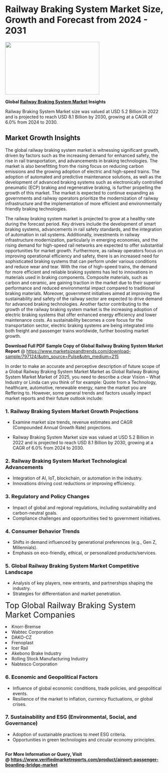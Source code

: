 <H1>Railway Braking System Market Size, Growth and Forecast from 2024 - 2031</H1><img class="aligncenter size-medium wp-image-584254" src="https://thirdeyenews.in/wp-content/uploads/2024/09/Global-Market-Research-300x168.jpeg" alt="" width="300" height="168" /><p><strong>Global&nbsp;<a href="https://www.marketsizeandtrends.com/download-sample/797124/&amp;utm_source=Pulse&amp;utm_medium=215">Railway Braking System Market</a> Insights</strong></p><p>Railway Braking System Market size was valued at USD 5.2 Billion in 2022 and is projected to reach USD 8.1 Billion by 2030, growing at a CAGR of 6.0% from 2024 to 2030.</p><p><h2>Market Growth Insights</h2> <p>The global railway braking system market is witnessing significant growth, driven by factors such as the increasing demand for enhanced safety, the rise in rail transportation, and advancements in braking technologies. The market is also benefitting from the rising focus on reducing carbon emissions and the growing adoption of electric and high-speed trains. The adoption of automated and predictive maintenance solutions, as well as the development of advanced braking systems such as electronically controlled pneumatic (ECP) braking and regenerative braking, is further propelling the growth of this market. The market is expected to continue expanding as governments and railway operators prioritize the modernization of railway infrastructure and the implementation of more efficient and environmentally friendly braking technologies. </p> <p>The railway braking system market is projected to grow at a healthy rate during the forecast period. Key drivers include the development of smart braking systems, advancements in rail safety standards, and the integration of automation in rail systems. Additionally, investments in railway infrastructure modernization, particularly in emerging economies, and the rising demand for high-speed rail networks are expected to offer substantial opportunities for market growth. Furthermore, as railway operators focus on improving operational efficiency and safety, there is an increased need for sophisticated braking systems that can perform under various conditions and reduce wear and tear. With the rise of high-speed trains, the demand for more efficient and reliable braking systems has led to innovations in materials used in braking components. Composite materials, such as carbon and ceramic, are gaining traction in the market due to their superior performance and reduced environmental impact compared to traditional braking materials. Moreover, government initiatives aimed at improving the sustainability and safety of the railway sector are expected to drive demand for advanced braking technologies. Another factor contributing to the growth of the railway braking system market is the increasing adoption of electric braking systems that offer enhanced energy efficiency and lower maintenance costs. As sustainability becomes a core focus for the transportation sector, electric braking systems are being integrated into both freight and passenger trains worldwide, further boosting market growth. </p><p><span class=""><strong>Download Full PDF Sample Copy of Global Railway Braking System Market Report</strong> @ <a href="https://www.marketsizeandtrends.com/download-sample/797124/&amp;utm_source=Pulse&amp;utm_medium=215" target="_blank">https://www.marketsizeandtrends.com/download-sample/797124/&amp;utm_source=Pulse&amp;utm_medium=215</a></span></p><p>In order to make an accurate and perceptive description of future scope of a Global&nbsp;Railway Braking System Market Market as Global&nbsp;Railway Braking System Market Market of 2025, you need to describe a clear Vision &ndash; What Industry or Linda can you think of for example: Quote from a Technology, healthcare, automotive, renewable energy, name the market you are Reffering to. However, some general trends and factors usually impact market reports and their future outlook include:</p><h3>1.&nbsp;<strong>Railway Braking System Market Growth Projections</strong></h3><ul><li>Examine market size trends, revenue estimates and CAGR (Compounded Annual Growth Rate) projections.</li><li><p>Railway Braking System Market size was valued at USD 5.2 Billion in 2022 and is projected to reach USD 8.1 Billion by 2030, growing at a CAGR of 6.0% from 2024 to 2030.</p></li></ul><h3>2.&nbsp;<strong>Railway Braking System Market Technological Advancements</strong></h3><ul><li>Integration of AI, IoT, blockchain, or automation in the industry.</li><li>Innovations driving cost reductions or improving efficiency.</li></ul><h3>3.&nbsp;<strong>Regulatory and Policy Changes</strong></h3><ul><li>Impact of global and regional regulations, including sustainability and carbon-neutral goals.</li><li>Compliance challenges and opportunities tied to government initiatives.</li></ul><h3>4.&nbsp;<strong>Consumer Behavior Trends</strong></h3><ul><li>Shifts in demand influenced by generational preferences (e.g., Gen Z, Millennials).</li><li>Emphasis on eco-friendly, ethical, or personalized products/services.</li></ul><h3>5.&nbsp;<strong>Global Railway Braking System Market Competitive Landscape</strong></h3><ul><li>Analysis of key players, new entrants, and partnerships shaping the industry.</li><li>Strategies for differentiation and market penetration.</li></ul><p data-pm-slice="1 1 []"><span style="color: inherit; font-family: inherit; font-size: 25px;">Top Global Railway Braking System Market Companies</span></p><div class="" data-test-id=""><p><li>Knorr-Bremse</li><li> Wabtec Corporation</li><li> DAKO-CZ</li><li> Frenoplast</li><li> Icer Rail</li><li> Akebono Brake Industry</li><li> Rolling Stock Manufacturing Industry</li><li> Nabtesco Corporation</li></p></div><h3>6.&nbsp;<strong>Economic and Geopolitical Factors</strong></h3><ul><li>Influence of global economic conditions, trade policies, and geopolitical events.</li><li>Resilience of the market to inflation, currency fluctuations, or global crises.</li></ul><h3>7.&nbsp;<strong>Sustainability and ESG (Environmental, Social, and Governance)</strong></h3><ul><li>Adoption of sustainable practices to meet ESG criteria.</li><li>Opportunities in green technologies and circular economy principles.</li></ul><h2><strong style="font-size: 14px;">For More Information or Query, Visit @&nbsp;</strong><a style="background-color: #ffffff; font-size: 14px;" href="https://www.marketsizeandtrends.com/report/railway-braking-system-market/" target="_blank">https://www.verifiedmarketreports.com/product/airport-passenger-boarding-bridge-market</a></h2>
